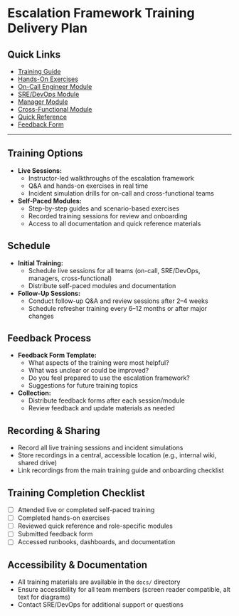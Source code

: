 # Escalation Framework Training Delivery Plan

## Quick Links
- [Training Guide](./escalation-framework-training.md)
- [Hands-On Exercises](./training-exercises.md)
- [On-Call Engineer Module](./training-modules/oncall_engineer.md)
- [SRE/DevOps Module](./training-modules/sre_devops.md)
- [Manager Module](./training-modules/manager.md)
- [Cross-Functional Module](./training-modules/cross_functional.md)
- [Quick Reference](./escalation-quick-reference.md)
- [Feedback Form](#feedback-process)

---

## Training Options
- **Live Sessions:**
  - Instructor-led walkthroughs of the escalation framework
  - Q&A and hands-on exercises in real time
  - Incident simulation drills for on-call and cross-functional teams
- **Self-Paced Modules:**
  - Step-by-step guides and scenario-based exercises
  - Recorded training sessions for review and onboarding
  - Access to all documentation and quick reference materials

## Schedule
- **Initial Training:**
  - Schedule live sessions for all teams (on-call, SRE/DevOps, managers, cross-functional)
  - Distribute self-paced modules and documentation
- **Follow-Up Sessions:**
  - Conduct follow-up Q&A and review sessions after 2–4 weeks
  - Schedule refresher training every 6–12 months or after major changes

## Feedback Process
- **Feedback Form Template:**
  - What aspects of the training were most helpful?
  - What was unclear or could be improved?
  - Do you feel prepared to use the escalation framework?
  - Suggestions for future training topics
- **Collection:**
  - Distribute feedback forms after each session/module
  - Review feedback and update materials as needed

## Recording & Sharing
- Record all live training sessions and incident simulations
- Store recordings in a central, accessible location (e.g., internal wiki, shared drive)
- Link recordings from the main training guide and onboarding checklist

## Training Completion Checklist
- [ ] Attended live or completed self-paced training
- [ ] Completed hands-on exercises
- [ ] Reviewed quick reference and role-specific modules
- [ ] Submitted feedback form
- [ ] Accessed runbooks, dashboards, and documentation

## Accessibility & Documentation
- All training materials are available in the `docs/` directory
- Ensure accessibility for all team members (screen reader compatible, alt text for diagrams)
- Contact SRE/DevOps for additional support or questions 